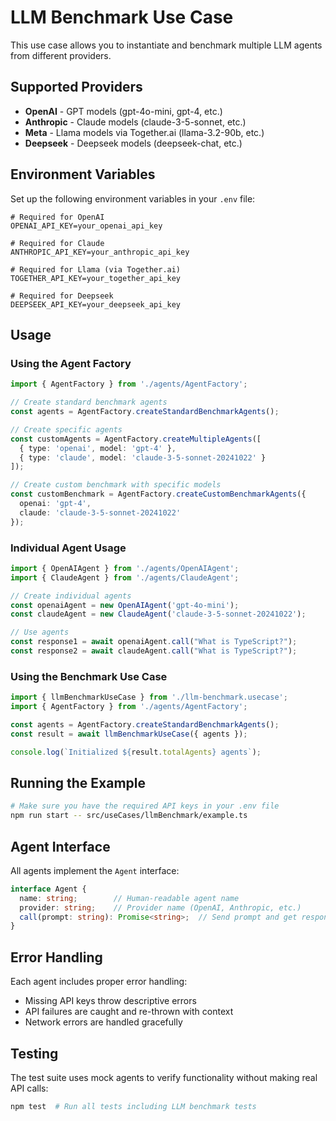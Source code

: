 # LLM Benchmark Use Case

This use case allows you to instantiate and benchmark multiple LLM agents from different providers.

## Supported Providers

- **OpenAI** - GPT models (gpt-4o-mini, gpt-4, etc.)
- **Anthropic** - Claude models (claude-3-5-sonnet, etc.)
- **Meta** - Llama models via Together.ai (llama-3.2-90b, etc.)
- **Deepseek** - Deepseek models (deepseek-chat, etc.)

## Environment Variables

Set up the following environment variables in your `.env` file:

```env
# Required for OpenAI
OPENAI_API_KEY=your_openai_api_key

# Required for Claude
ANTHROPIC_API_KEY=your_anthropic_api_key

# Required for Llama (via Together.ai)
TOGETHER_API_KEY=your_together_api_key

# Required for Deepseek
DEEPSEEK_API_KEY=your_deepseek_api_key
```

## Usage

### Using the Agent Factory

```typescript
import { AgentFactory } from './agents/AgentFactory';

// Create standard benchmark agents
const agents = AgentFactory.createStandardBenchmarkAgents();

// Create specific agents
const customAgents = AgentFactory.createMultipleAgents([
  { type: 'openai', model: 'gpt-4' },
  { type: 'claude', model: 'claude-3-5-sonnet-20241022' }
]);

// Create custom benchmark with specific models
const customBenchmark = AgentFactory.createCustomBenchmarkAgents({
  openai: 'gpt-4',
  claude: 'claude-3-5-sonnet-20241022'
});
```

### Individual Agent Usage

```typescript
import { OpenAIAgent } from './agents/OpenAIAgent';
import { ClaudeAgent } from './agents/ClaudeAgent';

// Create individual agents
const openaiAgent = new OpenAIAgent('gpt-4o-mini');
const claudeAgent = new ClaudeAgent('claude-3-5-sonnet-20241022');

// Use agents
const response1 = await openaiAgent.call("What is TypeScript?");
const response2 = await claudeAgent.call("What is TypeScript?");
```

### Using the Benchmark Use Case

```typescript
import { llmBenchmarkUseCase } from './llm-benchmark.usecase';
import { AgentFactory } from './agents/AgentFactory';

const agents = AgentFactory.createStandardBenchmarkAgents();
const result = await llmBenchmarkUseCase({ agents });

console.log(`Initialized ${result.totalAgents} agents`);
```

## Running the Example

```bash
# Make sure you have the required API keys in your .env file
npm run start -- src/useCases/llmBenchmark/example.ts
```

## Agent Interface

All agents implement the `Agent` interface:

```typescript
interface Agent {
  name: string;        // Human-readable agent name
  provider: string;    // Provider name (OpenAI, Anthropic, etc.)
  call(prompt: string): Promise<string>;  // Send prompt and get response
}
```

## Error Handling

Each agent includes proper error handling:
- Missing API keys throw descriptive errors
- API failures are caught and re-thrown with context
- Network errors are handled gracefully

## Testing

The test suite uses mock agents to verify functionality without making real API calls:

```bash
npm test  # Run all tests including LLM benchmark tests
```